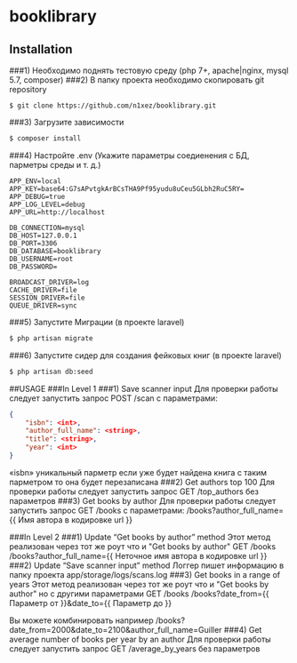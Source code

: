# booklibrary

## Installation
###1) Необходимо поднять тестовую среду 
(php 7+, apache|nginx, mysql 5.7, composer)
###2) В папку проекта необходимо скопировать git repository
```git
$ git clone https://github.com/n1xez/booklibrary.git
```
###3) Загрузите зависимости
```bash
$ composer install
```
###4) Настройте .env (Укажите параметры соедиенения с БД, парметры среды и т. д.)
```text
APP_ENV=local
APP_KEY=base64:G7sAPvtgkArBCsTHA9Pf95yudu8uCeu5GLbh2RuC5RY=
APP_DEBUG=true
APP_LOG_LEVEL=debug
APP_URL=http://localhost

DB_CONNECTION=mysql
DB_HOST=127.0.0.1
DB_PORT=3306
DB_DATABASE=booklibrary
DB_USERNAME=root
DB_PASSWORD=

BROADCAST_DRIVER=log
CACHE_DRIVER=file
SESSION_DRIVER=file
QUEUE_DRIVER=sync
```
###5) Запустите Миграции (в проекте laravel)
```bash
$ php artisan migrate
```
###6) Запустите сидер для создания фейковых книг (в проекте laravel)
```bash
$ php artisan db:seed
```

##USAGE
###In Level 1 
###1) Save scanner input
Для проверки работы следует запустить запрос POST /scan с параметрами:
```json
{
    "isbn": <int>, 
    "author_full_name": <string>, 
    "title": <string>,
    "year": <int>
}
```
«isbn» уникальный парметр если уже будет найдена книга с таким парметром то она будет перезаписана 
###2) Get authors top 100
Для проверки работы следует запустить запрос GET /top_authors без параметров
###3) Get books by author
Для проверки работы следует запустить запрос GET /books с параметрами:
/books?author_full_name={{ Имя автора в кодировке url }}

###In Level 2
###1) Update “Get books by author” method
Этот метод реализован через тот же роут что и "Get books by author" GET /books
/books?author_full_name={{ Неточное имя автора в кодировке url }}
###2) Update “Save scanner input” method
Логгер пишет информацию в папку проекта app/storage/logs/scans.log
###3) Get books in a range of years
Этот метод реализован через тот же роут что и "Get books by author" но с другими параметрами GET /books
/books?date_from={{ Параметр от }}&date_to={{ Параметр до }}

Вы можете комбинировать например
/books?date_from=2000&date_to=2100&author_full_name=Guiller
###4) Get average number of books per year by an author
Для проверки работы следует запустить запрос GET /average_by_years без параметров

